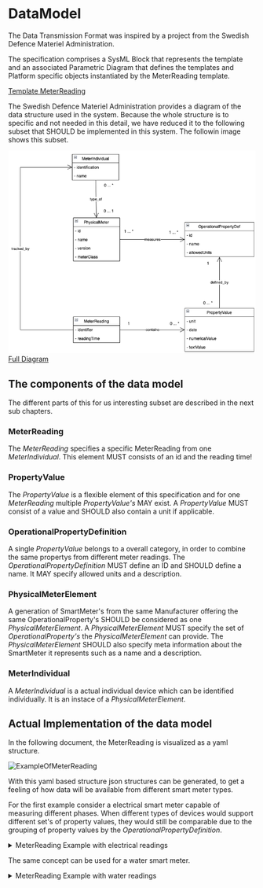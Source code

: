 # DataModel

The Data Transmission Format was inspired by a project from the Swedish Defence Materiel Administration.

The specification comprises a SysML Block that represents the template and an associated Parametric Diagram that defines the templates and Platform specific objects instantiated by the MeterReading template.

[Template MeterReading](http://www.plcs.org/plcslib/plcslib/data/contexts/SwedishDefence/templates/MeterReading/template.html)


The Swedish Defence Materiel Administration provides a diagram of the data structure used in the system. Because the whole structure is to specific and not needed in this detail, we have reduced it to the following subset that SHOULD be implemented in this system. The followin image shows this subset.

![Interesting Part of the Swedish Defence Specification Diagram](images/datastructure.png "Interesting Part of the Swedish Defence Specification Diagram")
[Full Diagram](http://www.plcs.org/plcslib/plcslib/data/contexts/SwedishDefence/dexs/OperationalData/dex_business_information_model.html#Model_Diagrams)

## The components of the data model

The different parts of this for us interesting subset are described in the next sub chapters.

### MeterReading

The _MeterReading_ specifies a specific MeterReading from one _MeterIndividual_. This element MUST consists of an id and the reading time!

### PropertyValue

The _PropertyValue_ is a flexible element of this specification and for one _MeterReading_ multiple _PropertyValue's_ MAY exist. A _PropertyValue_ MUST consist of a value and SHOULD also contain a unit if applicable.

### OperationalPropertyDefinition

A single _PropertyValue_ belongs to a overall category, in order to combine the same propertys from different meter readings. The _OperationalPropertyDefinition_ MUST define an ID and SHOULD define a name. It MAY specify allowed units and a description.

### PhysicalMeterElement

A generation of SmartMeter's from the same Manufacturer offering the same OperationalProperty's SHOULD be considered as one _PhysicalMeterElement_. A _PhysicalMeterElement_ MUST specify the set of _OperationalProperty's_ the _PhysicalMeterElement_ can provide. The _PhysicalMeterElement_ SHOULD also specify meta information about the SmartMeter it represents such as a name and a description.

### MeterIndividual

A _MeterIndividual_ is a actual individual device which can be identified individually. It is an instace of a _PhysicalMeterElement_.

## Actual Implementation of the data model

In the following document, the MeterReading is visualized as a yaml structure.

![ExampleOfMeterReading](./data/MeterReadingObject.yaml "ExampleOfMeterReading")

With this yaml based structure json structures can be generated, to get a feeling of how data will be available from different smart meter types. 

For the first example consider a electrical smart meter capable of measuring different phases. When different types of devices would support different set's of property values, they would still be comparable due to the grouping of property values by the _OperationalPropertyDefinition_.

<details>
<summary>MeterReading Example with electrical readings</summary>

![MeterReading Example with electrical readings](./data/electricalSmartMeter.json "MeterReading Example with electrical readings")

</details>

The same concept can be used for a water smart meter.

<details>
<summary>MeterReading Example with water readings</summary>

![MeterReading Example with water readings](./data/waterSmartMeter.json "MeterReading Example with water readings")

</details>

